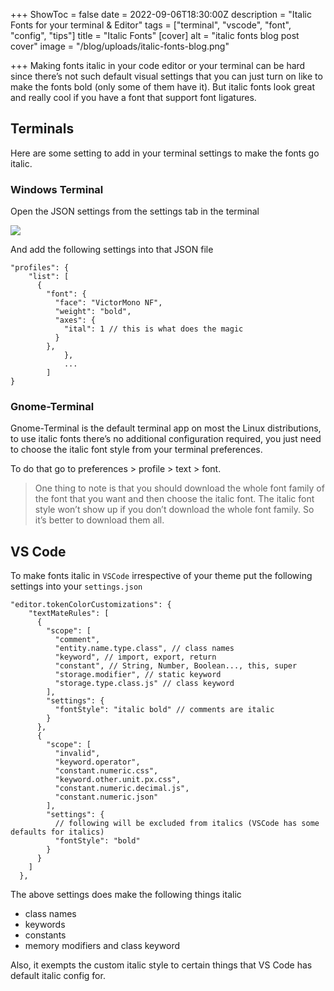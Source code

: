 +++
ShowToc = false
date = 2022-09-06T18:30:00Z
description = "Italic Fonts for your terminal & Editor"
tags = ["terminal", "vscode", "font", "config", "tips"]
title = "Italic Fonts"
[cover]
alt = "italic fonts blog post cover"
image = "/blog/uploads/italic-fonts-blog.png"

+++
Making fonts italic in your code editor or your terminal can be hard since there’s not such default visual settings that you can just turn on like to make the fonts bold (only some of them have it). But italic fonts look great and really cool if you have a font that support font ligatures.

## Terminals

Here are some setting to add in your terminal settings to make the fonts go italic.

### Windows Terminal

Open the JSON settings from the settings tab in the terminal

![](/blog/uploads/windows_terminal.webp)

And add the following settings into that JSON file

    "profiles": {
        "list": [
          {
            "font": {
              "face": "VictorMono NF",
              "weight": "bold",
              "axes": {
                "ital": 1 // this is what does the magic
              }
            },
    			},
    			...
    		]
    }
    

### Gnome-Terminal

Gnome-Terminal is the default terminal app on most the Linux distributions, to use italic fonts there’s no additional configuration required, you just need to choose the italic font style from your terminal preferences.

To do that go to preferences > profile > text > font.

> One thing to note is that you should download the whole font family of the font that you want and then choose the italic font. The italic font style won’t show up if you don’t download the whole font family. So it’s better to download them all.

## VS Code

To make fonts italic in `VSCode` irrespective of your theme put the following settings into your `settings.json`

    "editor.tokenColorCustomizations": {
        "textMateRules": [
          {
            "scope": [
              "comment",
              "entity.name.type.class", // class names
              "keyword", // import, export, return
              "constant", // String, Number, Boolean..., this, super
              "storage.modifier", // static keyword
              "storage.type.class.js" // class keyword
            ],
            "settings": {
              "fontStyle": "italic bold" // comments are italic
            }
          },
          {
            "scope": [
              "invalid",
              "keyword.operator",
              "constant.numeric.css",
              "keyword.other.unit.px.css",
              "constant.numeric.decimal.js",
              "constant.numeric.json"
            ],
            "settings": {
              // following will be excluded from italics (VSCode has some defaults for italics)
              "fontStyle": "bold"
            }
          }
        ]
      },
    

The above settings does make the following things italic

* class names
* keywords
* constants
* memory modifiers and class keyword

Also, it exempts the custom italic style to certain things that VS Code has default italic config for.